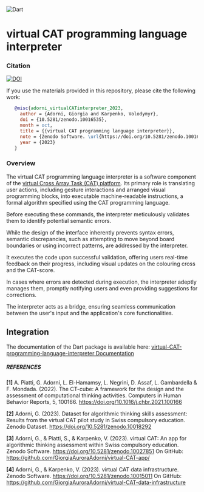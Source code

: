 ![Dart](https://img.shields.io/badge/dart-%230175C2.svg?logo=dart&logoColor=white&style=flat) 

# virtual CAT programming language interpreter

### Citation
[![DOI](https://zenodo.org/badge/DOI/10.5281/zenodo.10016535.svg)](https://doi.org/10.5281/zenodo.10016535)

If you use the materials provided in this repository, please cite the following work:

```bibtex
   @misc{adorni_virtualCATinterpreter_2023,
     author = {Adorni, Giorgia and Karpenko, Volodymyr},
     doi = {10.5281/zenodo.10016535},
     month = oct,
     title = {{virtual CAT programming language interpreter}},
     note = {Zenodo Software. \url{https://doi.org/10.5281/zenodo.10016535}},
     year = {2023}
   }
```

### Overview

The virtual CAT programming language interpreter is a software component of the [virtual Cross Array Task (CAT) platform](https://github.com/GiorgiaAuroraAdorni/virtual-CAT-app).
Its primary role is translating user actions, including gesture interactions and arranged visual programming blocks, into executable machine-readable instructions, a formal algorithm specified using the CAT programming language.

Before executing these commands, the interpreter meticulously validates them to identify potential semantic errors.

While the design of the interface inherently prevents syntax errors, semantic discrepancies, such as attempting to move beyond board boundaries or using incorrect patterns, are addressed by the interpreter.

It executes the code upon successful validation, offering users real-time feedback on their progress, including visual updates on the colouring cross and the CAT-score.

In cases where errors are detected during execution, the interpreter adeptly manages them, promptly notifying users and even providing suggestions for corrections.

The interpreter acts as a bridge, ensuring seamless communication between the user's input and the application's core functionalities.


## Integration

The documentation of the Dart package is available here: [virtual-CAT-programming-language-interpreter Documentation](https://giorgiaauroraadorni.github.io/virtual-CAT-programming-language-interpreter/)

##### REFERENCES

**[1]** A. Piatti, G. Adorni, L. El-Hamamsy, L. Negrini, D. Assaf, L. Gambardella & F. Mondada. (2022). The CT-cube: A framework for the design and the assessment of computational thinking activities. Computers in Human Behavior Reports, 5, 100166. https://doi.org/10.1016/j.chbr.2021.100166

**[2]** Adorni, G. (2023). Dataset for algorithmic thinking skills assessment: Results from the virtual CAT pilot study in Swiss compulsory education. Zenodo Dataset. https://doi.org/10.5281/zenodo.10018292

**[3]** Adorni, G., & Piatti, S., & Karpenko, V. (2023). virtual CAT: An app for algorithmic thinking assessment within Swiss compulsory education. Zenodo Software. https://doi.org/10.5281/zenodo.10027851
On GitHub: https://github.com/GiorgiaAuroraAdorni/virtual-CAT-app/

**[4]** Adorni, G., & Karpenko, V. (2023). virtual CAT data infrastructure. Zenodo Software. https://doi.org/10.5281/zenodo.10015011
On GitHub: https://github.com/GiorgiaAuroraAdorni/virtual-CAT-data-infrastructure
